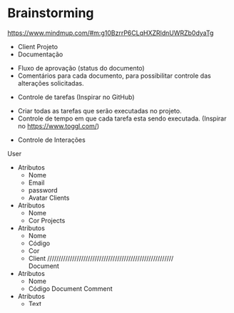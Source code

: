 # Brainstorming #

https://www.mindmup.com/#m:g10BzrrP6CLqHXZRldnUWRZb0dyaTg


* Client
Projeto
 * Documentação
  - Fluxo de aprovação (status do documento)
  - Comentários para cada documento, para possibilitar controle das alterações solicitadas.
 * Controle de tarefas (Inspirar no GitHub)
  - Criar todas as tarefas que serão executadas no projeto.
  - Controle de tempo em que cada tarefa esta sendo executada. (Inspirar no https://www.toggl.com/)
 * Controle de Interações

User
  - Atributos
    - Nome
    - Email
    - password
    - Avatar
Clients
  - Atributos
    - Nome
    - Cor
Projects
  - Atributos
    - Nome
    - Código
    - Cor
    - Client
////////////////////////////////////////////////////////  
Document
  - Atributos
    - Nome
    - Código
Document Comment 
  - Atributos
    - Text
    - reaction (Emotion...)
////////////////////////////////////////////////////////
Iterações
  - Atributos
    - inicio
    - fim
    - Issue track
////////////////////////////////////////////////////////    
Work Item
  - Atributos
    - title
    - Labels
    - Milestones
    - Comments
    - Timer
Work item Timer
  - Atributos
    - inicio
    - fim
    - usuario
Work item Comment
  - Atributos
    - Text
    - reaction (Emotion...)
Work item Labels 
  - Atributos
    - Nome
    - Cor
Work item Milestone
  - Atributos
    - Nome
    - Cor